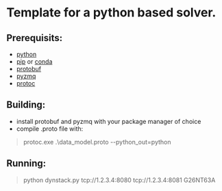 Template for a python based solver.
================================

Prerequisits:
-------------
* [python](https://www.python.org/)
* [pip](https://pypi.org/) or [conda](https://www.anaconda.com/distribution/)
* [protobuf](https://pypi.org/project/protobuf/)
* [pyzmq](https://pypi.org/project/pyzmq/)
* [protoc](https://developers.google.com/protocol-buffers/docs/downloads)

Building:
---------

* install protobuf and pyzmq with your package manager of choice
* compile .proto file with:
> protoc.exe .\data_model.proto --python_out=python

Running:
--------

> python dynstack.py tcp://1.2.3.4:8080 tcp://1.2.3.4:8081 G26NT63A